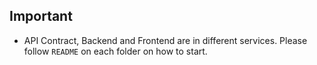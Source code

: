 ## Important
- API Contract, Backend and Frontend are in different services. Please follow `README` on each folder on how to start.